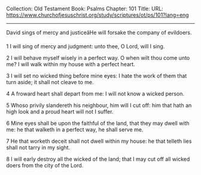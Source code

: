 Collection: Old Testament
Book: Psalms
Chapter: 101
Title: 
URL: https://www.churchofjesuschrist.org/study/scriptures/ot/ps/101?lang=eng

---

David sings of mercy and justiceâHe will forsake the company of evildoers.

1 I will sing of mercy and judgment: unto thee, O Lord, will I sing.

2 I will behave myself wisely in a perfect way. O when wilt thou come unto me? I will walk within my house with a perfect heart.

3 I will set no wicked thing before mine eyes: I hate the work of them that turn aside; it shall not cleave to me.

4 A froward heart shall depart from me: I will not know a wicked person.

5 Whoso privily slandereth his neighbour, him will I cut off: him that hath an high look and a proud heart will not I suffer.

6 Mine eyes shall be upon the faithful of the land, that they may dwell with me: he that walketh in a perfect way, he shall serve me.

7 He that worketh deceit shall not dwell within my house: he that telleth lies shall not tarry in my sight.

8 I will early destroy all the wicked of the land; that I may cut off all wicked doers from the city of the Lord.
